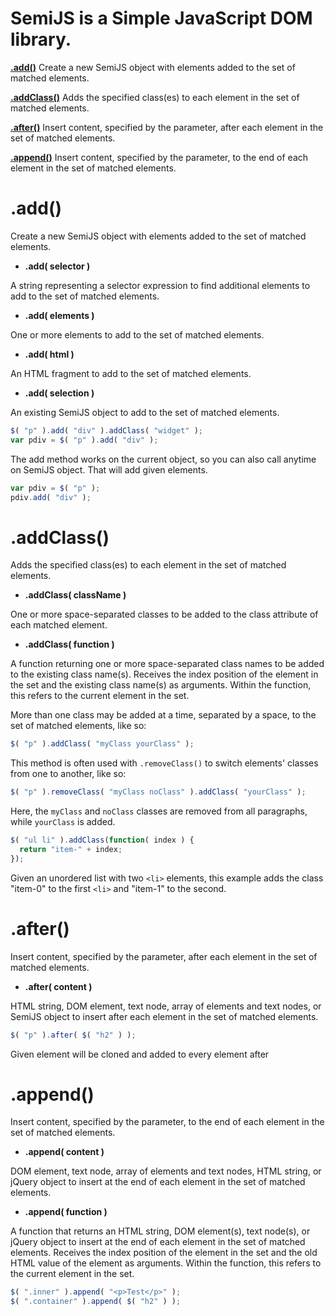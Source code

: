 # SemiJS is a Simple JavaScript DOM library.

**[.add()](#add)** Create a new SemiJS object with elements added to the set of matched elements.

**[.addClass()](#addClass)** Adds the specified class(es) to each element in the set of matched elements.

**[.after()](#after)** Insert content, specified by the parameter, after each element in the set of matched elements.

**[.append()](#append)** Insert content, specified by the parameter, to the end of each element in the set of matched elements.




<h1 id="add">.add()</h1>
Create a new SemiJS object with elements added to the set of matched elements.

* **.add( selector )**

A string representing a selector expression to find additional elements to add to the set of matched elements.

* **.add( elements )**

One or more elements to add to the set of matched elements.

* **.add( html )**

An HTML fragment to add to the set of matched elements.

* **.add( selection )**

An existing SemiJS object to add to the set of matched elements.


```js
$( "p" ).add( "div" ).addClass( "widget" );
var pdiv = $( "p" ).add( "div" );
```

The add method works on the current object, so you can also call anytime on SemiJS object. That will add given elements.

```js
var pdiv = $( "p" );
pdiv.add( "div" );
```

<h1 id="addClass">.addClass()</h1>

Adds the specified class(es) to each element in the set of matched elements.

* **.addClass( className )**

One or more space-separated classes to be added to the class attribute of each matched element.

* **.addClass( function )**

A function returning one or more space-separated class names to be added to the existing class name(s). Receives the index position of the element in the set and the existing class name(s) as arguments. Within the function, this refers to the current element in the set.

More than one class may be added at a time, separated by a space, to the set of matched elements, like so:

```js
$( "p" ).addClass( "myClass yourClass" );
```

This method is often used with `.removeClass()` to switch elements' classes from one to another, like so:

```js
$( "p" ).removeClass( "myClass noClass" ).addClass( "yourClass" );
```

Here, the `myClass` and `noClass` classes are removed from all paragraphs, while `yourClass` is added.

```js
$( "ul li" ).addClass(function( index ) {
  return "item-" + index;
});
```

Given an unordered list with two `<li>` elements, this example adds the class "item-0" to the first `<li>` and "item-1" to the second.




<h1 id="after">.after()</h1>

Insert content, specified by the parameter, after each element in the set of matched elements.

* **.after( content )**

HTML string, DOM element, text node, array of elements and text nodes, or SemiJS object to insert after each element in the set of matched elements.

```js
$( "p" ).after( $( "h2" ) );
```

Given element will be cloned and added to every element after



<h1 id="append">.append()</h1>

Insert content, specified by the parameter, to the end of each element in the set of matched elements.

* **.append( content )**

DOM element, text node, array of elements and text nodes, HTML string, or jQuery object to insert at the end of each element in the set of matched elements.

* **.append( function )**

A function that returns an HTML string, DOM element(s), text node(s), or jQuery object to insert at the end of each element in the set of matched elements. Receives the index position of the element in the set and the old HTML value of the element as arguments. Within the function, this refers to the current element in the set.

```js
$( ".inner" ).append( "<p>Test</p>" );
$( ".container" ).append( $( "h2" ) );
```